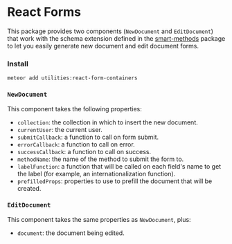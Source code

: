 # React Forms

This package provides two components (`NewDocument` and `EditDocument`) that work with the schema extension defined in the [smart-methods](https://github.com/meteor-utilities/smart-methods) package to let you easily generate new document and edit document forms. 

### Install

`meteor add utilities:react-form-containers`

### `NewDocument`

This component takes the following properties:

- `collection`: the collection in which to insert the new document.
- `currentUser`: the current user.
- `submitCallback`: a function to call on form submit.
- `errorCallback`: a function to call on error.
- `successCallback`: a function to call on success.
- `methodName`: the name of the method to submit the form to. 
- `labelFunction`: a function that will be called on each field's name to get the label (for example, an internationalization function).
- `prefilledProps`: properties to use to prefill the document that will be created.

### `EditDocument`

This component takes the same properties as `NewDocument`, plus:

- `document`: the document being edited. 